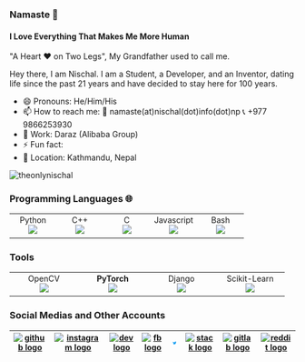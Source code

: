 <!--
**theonlyNischal/theonlyNischal** is a ✨ _special_ ✨ repository because its `README.md` (this file) appears on your GitHub profile.

----------------------------------------
Nischal, Hello World!!
----------------------------------------
      \   ^__^
       \  (oo)\_______
          (__)\ 0   0 )\  *
              ||--0-w | \/
              ||     ||

Here are some ideas to get you started:

- 🔭 I’m currently working on ...
- 🌱 I’m currently learning ...
- 👯 I’m looking to collaborate on ...
- 🤔 I’m looking for help with ...
- 💬 Ask me about ...
- 📫 How to reach me: ...
- 😄 Pronouns: ...
- ⚡ Fun fact: ...
-->


### Namaste :pray:

#### I Love Everything That Makes Me More Human

"A Heart :hearts: on Two Legs", My Grandfather used to call me.

Hey there, I am Nischal. I am a Student, a Developer, and an Inventor, dating life since the past 21 years and have decided to stay here for 100 years.

- 😄 Pronouns: He/Him/His
- 📫 How to reach me: :email: namaste(at)nischal(dot)info(dot)np        :telephone_receiver: +977 9866253930
- 🏢 Work: Daraz (Alibaba Group)
- ⚡ Fun fact: 
- :house_with_garden: Location: Kathmandu, Nepal

<p align="left">
  <img src="https://github-readme-stats.vercel.app/api?username=theonlynischal&show_icons=true" alt="theonlynischal" /> 

</p>

### Programming Languages 🌐
<table>
  <tbody>
    <tr valign="top">
      <td width="20%" align="center">
        <span>Python</span><br>
        <img height="64px" src="https://cdn.svgporn.com/logos/python.svg">
      </td>
      <td width="20%" align="center">
        <span>C++</span><br>
        <img height="64px" src="https://cdn.svgporn.com/logos/c-plusplus.svg">
      </td>
      <td width="20%" align="center">
        <span>C</span><br>
        <img height="64px" src="https://cdn.svgporn.com/logos/c.svg">
      </td>
      <td width="20%" align="center">
        <span>Javascript</span><br>
        <img height="64px" src="https://cdn.svgporn.com/logos/javascript.svg">
      </td>
      <td width="20%" align="center">
        <span>Bash</span><br>
        <img height="64px" src="https://camo.githubusercontent.com/7c9b27101ba491969d016f2f2427c3e066f7bd0b/68747470733a2f2f63646e2e7261776769742e636f6d2f6f64622f6f6666696369616c2d626173682d6c6f676f2f6d61737465722f6173736574732f4c6f676f732f4964656e746974792f504e472f424153485f6c6f676f2d7472616e73706172656e742d62672d636f6c6f722e706e67">
      </td>
    </tr>
    
  </tbody>
</table>

### Tools
<table>
  <tbody>
    <tr valign="top">
      <td width="20%" align="center">
        <span>OpenCV</span><br>
        <img height="64px" src="https://cdn.svgporn.com/logos/opencv.svg">
      </td>
      <td width="20%" align="center">
        <span><b>PyTorch</b></span><br>
        <img height="64px" src="https://upload.wikimedia.org/wikipedia/commons/thumb/9/96/Pytorch_logo.png/800px-Pytorch_logo.png">
      </td>
      <td width="20%" align="center">
        <span>Django</span><br>
        <img height="64px" src="https://static.djangoproject.com/img/logos/django-logo-positive.png">
      </td>
      <td width="20%" align="center">
        <span>Scikit-Learn</span><br>
        <img height="64px" src="https://scikit-learn.org/stable/_static/scikit-learn-logo-small.png">
      </td>
    </tr>
    
  </tbody>
</table>

### Social Medias and Other Accounts

| [<img src="https://cdn.svgporn.com/logos/github-octocat.svg" alt="github logo" width="34">](https://github.com/theonlynischal) | [<img src="https://cdn.svgporn.com/logos/instagram-icon.svg" alt="instagram logo" width="24">](https://www.instagram.com/dakkulanthu/) | [<img src="https://raw.githubusercontent.com/Delta456/Delta456/master/img/dev.png" alt="dev logo" width="24">](https://dev.to/theonlynischal)| [<img src="https://cdn.svgporn.com/logos/facebook.svg" alt="fb logo" width="24">](https://www.facebook.com/dakkulanthu) | [<img src="https://raw.githubusercontent.com/Delta456/Delta456/master/img/twitter.png" alt="twitter logo" width="34">](https://twitter.com/dakkulanthu) | [<img src="https://raw.githubusercontent.com/Delta456/Delta456/master/img/stack.svg" alt="stack logo" width="24">](https://stackoverflow.com/users/7098064/nischal-lal-shrestha) | [<img src="https://raw.githubusercontent.com/Delta456/Delta456/master/img/gitlab.png" alt="gitlab logo" width="24">](https://gitlab.com/theonlynischal) | [<img src="https://raw.githubusercontent.com/Delta456/Delta456/master/img/reddit.jpg" alt="reddit logo" width="24">](https://www.reddit.com/user/NischalLalShrestha)
|---|---|---|---|---|---|---|---|
